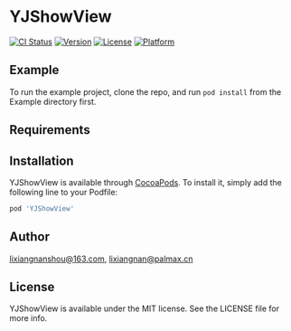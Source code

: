 # YJShowView

[![CI Status](https://img.shields.io/travis/lixiangnanshou@163.com/YJShowView.svg?style=flat)](https://travis-ci.org/lixiangnanshou@163.com/YJShowView)
[![Version](https://img.shields.io/cocoapods/v/YJShowView.svg?style=flat)](https://cocoapods.org/pods/YJShowView)
[![License](https://img.shields.io/cocoapods/l/YJShowView.svg?style=flat)](https://cocoapods.org/pods/YJShowView)
[![Platform](https://img.shields.io/cocoapods/p/YJShowView.svg?style=flat)](https://cocoapods.org/pods/YJShowView)

## Example

To run the example project, clone the repo, and run `pod install` from the Example directory first.

## Requirements

## Installation

YJShowView is available through [CocoaPods](https://cocoapods.org). To install
it, simply add the following line to your Podfile:

```ruby
pod 'YJShowView'
```

## Author

lixiangnanshou@163.com, lixiangnan@palmax.cn

## License

YJShowView is available under the MIT license. See the LICENSE file for more info.
